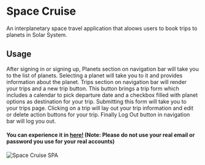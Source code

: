 # Space Cruise
  
An interplanetary space travel application that aloows users to book trips to planets in Solar System. 

## Usage 
  
After signing in or signing up, Planets section on navigation bar will take you to the list of planets. Selecting a planet will take you to it and provides information about the planet. Trips section on navigation bar will render your trips and a new trip button. This button brings a trip form which includes a calendar to pick departure date and a checkbox filled with planet options as destination for your trip. Submitting this form will take you to your trips page. Clicking on a trip will lay out your trip information and edit or delete action buttons for your trip. Finally Log Out button in navigation bar will log you out.

#### You can experience it in [here!](https://olci34.github.io/wherever/) (Note: Please do not use your real email or password you use for your real accounts)

![Space Cruise SPA](https://media.giphy.com/media/kEPOig0tzOT509Al3I/giphy-downsized.gif)
